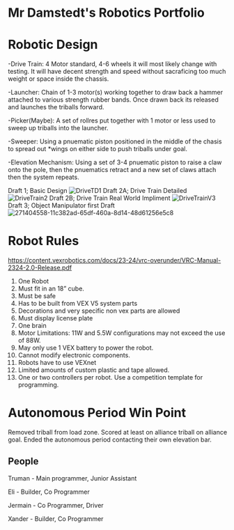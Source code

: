 # Mr Damstedt's Robotics Portfolio
# Robotic Design
-Drive Train: 4 Motor standard, 4-6 wheels it will most likely change with testing. It will have decent strength and speed without sacraficing too much weight or space inside the chassis.

-Launcher: Chain of 1-3 motor(s) working together to draw back a hammer attached to various strength rubber bands. Once drawn back its released and launches the triballs forward.

-Picker(Maybe): A set of rollres put together with 1 motor or less used to sweep up triballs into the launcher.

-Sweeper: Using a pnuematic piston positioned in the middle of the chasis to spread out *wings on either side to push triballs under goal.

-Elevation Mechanism: Using a set of 3-4 pnuematic piston to raise a claw onto the pole, then the pnuematics retract and a new set of claws attach then the system repeats.

Draft 1; Basic Design
![DriveTD1](https://github.com/Bgdshd/RoboticsPortfolioB4/assets/111591253/2ef51a66-edcd-42be-ad3b-06022c7bd7d4)
Draft 2A; Drive Train Detailed
![DriveTrain2](https://github.com/Bgdshd/RoboticsPortfolioB4/assets/111591253/759f134c-a40e-4d30-af53-0669e5c3b0f7)
Draft 2B; Drive Train Real World Impliment
![DriveTrainV3](https://github.com/Bgdshd/RoboticsPortfolioB4/assets/111591253/acf0a906-82c9-4f3a-a5b6-6236f01fa89f)
Draft 3; Object Manipulator first Draft
![271404558-11c382ad-65df-460a-8d14-48d61256e5c8](https://github.com/Bgdshd/RoboticsPortfolioB4/assets/111591253/64ca9fcb-5794-432c-a9f6-7c03c3433dbb)


# Robot Rules
https://content.vexrobotics.com/docs/23-24/vrc-overunder/VRC-Manual-2324-2.0-Release.pdf
1. One Robot
2. Must fit in an 18” cube.
3. Must be safe
4. Has to be built from VEX V5 system parts
5. Decorations and very specific non vex parts are allowed
6. Must display license plate
7. One brain
8. Motor Limitations: 11W and 5.5W configurations may not exceed the use of 88W.
9. May only use 1 VEX battery to power the robot.
10. Cannot modify electronic components.
11. Robots have to use VEXnet
12. Limited amounts of custom plastic and tape allowed.
13. One or two controllers per robot.
Use a competition template for programming.

# Autonomous Period Win Point
  Removed triball from load zone.
  Scored at least on alliance triball on alliance goal.
  Ended the autonomous period contacting their own elevation bar.

## People
Truman - Main programmer, Junior Assistant

Eli - Builder, Co Programmer

Jermain - Co Programmer, Driver

Xander - Builder, Co Programmer
